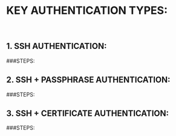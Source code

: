 # KEY AUTHENTICATION TYPES:
<BR>

## 1. SSH AUTHENTICATION:<BR>
 ###STEPS:

## 2. SSH + PASSPHRASE AUTHENTICATION:<BR>
 ###STEPS:

## 3. SSH + CERTIFICATE AUTHENTICATION:<BR>
 ###STEPS:
